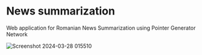 # News summarization
Web application for Romanian News Summarization using Pointer Generator Network

![Screenshot 2024-03-28 015510](https://github.com/UrseAdrianDinu/news-summarization/assets/56962587/89ef458e-3c8f-49a3-a367-6ff65db9e16b)
